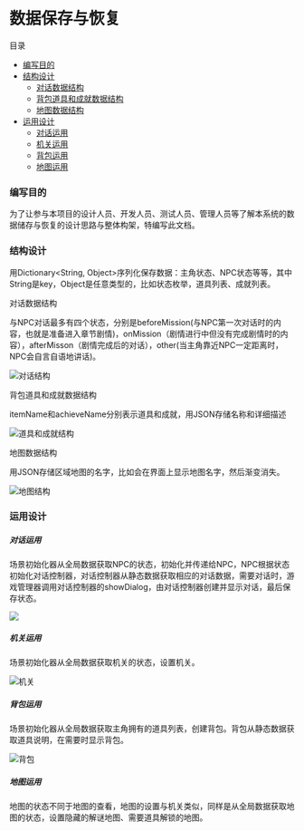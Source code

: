 # 数据保存与恢复

目录

- [编写目的](#1)
- [结构设计](#2)
  - [对话数据结构](#2.1)
  - [背包道具和成就数据结构](#2.2)
  - [地图数据结构](#2.3)
- [运用设计](#3)
  - [对话运用](#3.1)
  - [机关运用](#3.2)
  - [背包运用](#3.3)
  - [地图运用](#3.4)

### <a name="1">编写目的</a>

为了让参与本项目的设计人员、开发人员、测试人员、管理人员等了解本系统的数据储存与恢复的设计思路与整体构架，特编写此文档。

### <a name="2">结构设计</a>

用Dictionary<String, Object>序列化保存数据：主角状态、NPC状态等等，其中String是key，Object是任意类型的，比如状态枚举，道具列表、成就列表。

<a name="2.1">对话数据结构</a>

与NPC对话最多有四个状态，分别是beforeMission(与NPC第一次对话时的内容，也就是准备进入章节剧情)，onMission（剧情进行中但没有完成剧情时的内容），afterMisson（剧情完成后的对话），other(当主角靠近NPC一定距离时，NPC会自言自语地讲话)。

![对话结构](C:\Users\20354\Desktop\对话结构.png)

<a name="2.2">背包道具和成就数据结构</a>

itemName和achieveName分别表示道具和成就，用JSON存储名称和详细描述

![道具和成就结构](C:\Users\20354\Desktop\道具和成就结构.png)

<a name="2.3">地图数据结构</a>

用JSON存储区域地图的名字，比如会在界面上显示地图名字，然后渐变消失。

![地图结构](C:\Users\20354\Desktop\地图结构.png)

### <a name="3">运用设计</a>

##### <a name="3.1">对话运用</a>

场景初始化器从全局数据获取NPC的状态，初始化并传递给NPC，NPC根据状态初始化对话控制器，对话控制器从静态数据获取相应的对话数据，需要对话时，游戏管理器调用对话控制器的showDialog，由对话控制器创建并显示对话，最后保存状态。

![](C:\Users\20354\Desktop\对话.png)

##### <a name="3.2">机关运用</a>

场景初始化器从全局数据获取机关的状态，设置机关。

![机关](C:\Users\20354\Desktop\机关.png)

##### <a name="3.3">背包运用</a>

场景初始化器从全局数据获取主角拥有的道具列表，创建背包。背包从静态数据获取道具说明，在需要时显示背包。

![背包](C:\Users\20354\Desktop\背包.png)

##### <a name="3.4">地图运用</a>

地图的状态不同于地图的查看，地图的设置与机关类似，同样是从全局数据获取地图的状态，设置隐藏的解谜地图、需要道具解锁的地图。



